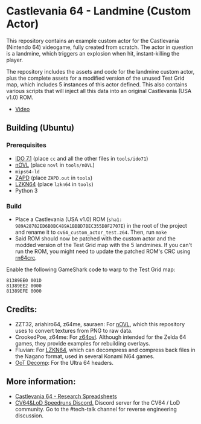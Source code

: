 # Castlevania 64 - Landmine (Custom Actor)

This repository contains an example custom actor for the Castlevania (Nintendo 64) videogame, fully created from scratch.
The actor in question is a landmine, which triggers an explosion when hit, instant-killing the player.

The repository includes the assets and code for the landmine custom actor, plus the complete assets for a modified version of the unused Test Grid map, which includes 5 instances of this actor defined.
This also contains various scripts that will inject all this data into an original Castlevania (USA v1.0) ROM.

* [Video](https://www.youtube.com/watch?v=9WHebJklzIo)

## Building (Ubuntu)
### Prerequisites
* [IDO 7.1](https://github.com/decompals/ido-static-recomp/releases) (place `cc` and all the other files in `tools/ido71`)
* [nOVL](https://github.com/Bsquo/nOVL/releases) (place `novl` in `tools/nOVL`)
* `mips64-ld`
* [ZAPD](https://github.com/NEstelami/ZAPD) (place `ZAPD.out` in `tools`)
* [LZKN64](https://github.com/Fluvian/lzkn64) (place `lzkn64` in `tools`)
* Python 3

### Build
* Place a Castlevania (USA v1.0) ROM (`sha1: 989A28782ED6B0BC489A1BBBD7BEC355D8F2707E`) in the root of the project and rename it to `cv64_custom_actor_test.z64`. Then, run `make`
* Said ROM should now be patched with the custom actor and the modded version of the Test Grid map with the 5 landmines. If you can't run the ROM, you might need to update the patched ROM's CRC using [rn64crc](https://www.smwcentral.net/?p=section&a=details&id=8799).

Enable the following GameShark code to warp to the Test Grid map:

```
81389EE0 001D
81389EE2 0000
81389EFE 0000
```

## Credits:
* ZZT32, ariahiro64, z64me, sauraen: For [nOVL](https://github.com/z64tools/nOVL), which this repository uses to convert textures from PNG to raw data.
* CrookedPoe, z64me: For [z64ovl](https://github.com/CrookedPoe/z64ovl). Although intended for the Zelda 64 games, they provide examples for rebuilding overlays.
* Fluvian: For [LZKN64](https://github.com/Fluvian/lzkn64), which can decompress and compress back files in the Nagano format, used in several Konami N64 games.
* [OoT Decomp](https://github.com/zeldaret/oot): For the Ultra 64 headers.

## More information:
* [Castlevania 64 - Research Spreadsheets](https://docs.google.com/spreadsheets/d/1nzh_nFf26oVZy6uWeNYiYGXAto6Yz3xypZwWqwJBBJQ/edit#gid=74717405)
* [CV64&LoD Speedruns Discord.](https://discord.gg/eKht382) Discord server for the CV64 / LoD community. Go to the #tech-talk channel for reverse engineering discussion.
